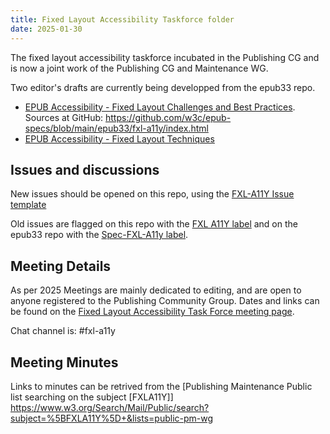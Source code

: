 ```yaml
---
title: Fixed Layout Accessibility Taskforce folder
date: 2025-01-30
---
```


The fixed layout accessibility taskforce incubated in the Publishing CG and is now a joint work of the Publishing CG and Maintenance WG. 

Two editor's drafts are currently being developped from the epub33 repo.

* [EPUB Accessibility - Fixed Layout Challenges and Best Practices](https://w3c.github.io/epub-specs/epub33/fxl-a11y/). Sources at GitHub: https://github.com/w3c/epub-specs/blob/main/epub33/fxl-a11y/index.html
* [EPUB Accessibility - Fixed Layout Techniques](https://w3c.github.io/epub-specs/epub33/fxl-a11y-tech/)

## Issues and discussions

New issues should be opened on this repo, using the [FXL-A11Y Issue template](https://github.com/w3c/publishingcg/issues/new?template=fxl-a11y-template.md)

Old issues are flagged on this repo with the [FXL A11Y label](https://github.com/w3c/publishingcg/issues?q=is%3Aissue%20fxl%20label%3A%22FXL%20A11y%22) and on the epub33 repo with the [Spec-FXL-A11y label](https://github.com/w3c/epub-specs/issues?q=is%3Aissue%20%20label%3ASpec-FXL-A11y%20). 

## Meeting Details 

As per 2025 Meetings are mainly dedicated to editing, and are open to anyone registered to the Publishing Community Group. Dates and links can be found on the [Fixed Layout Accessibility Task Force meeting page](https://www.w3.org/events/meetings/ceb6ea30-5684-4fdd-bec1-863788c787b8/).

Chat channel is: #fxl-a11y

## Meeting Minutes 

Links to minutes can be retrived from the [Publishing Maintenance Public list searching on the subject [FXLA11Y]]  https://www.w3.org/Search/Mail/Public/search?subject=%5BFXLA11Y%5D+&lists=public-pm-wg

